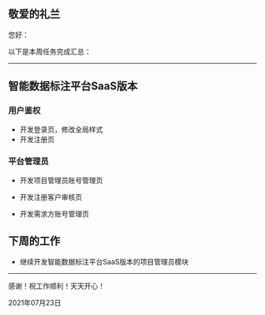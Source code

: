## 敬爱的礼兰

您好：

以下是本周任务完成汇总：

---


## 智能数据标注平台SaaS版本

### 用户鉴权

- 开发登录页，修改全局样式
- 开发注册页

### 平台管理员

- 开发项目管理员账号管理页

- 开发注册客户审核页

- 开发需求方账号管理页

## 下周的工作

- 继续开发智能数据标注平台SaaS版本的项目管理员模块

---
感谢！祝工作顺利！天天开心！

2021年07月23日

